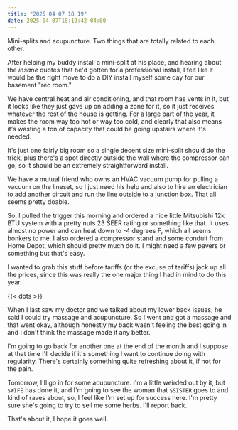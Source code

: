 ```yaml
---
title: "2025 04 07 18 19"
date: 2025-04-07T18:19:42-04:00
---
```


Mini-splits and acupuncture. Two things that are totally related to each other. <!--more-->

After helping my buddy install a mini-split at his place, and hearing about the
*insane* quotes that he'd gotten for a professional install, I felt like it
would be the right move to do a DIY install myself some day for our basement
"rec room."

We have central heat and air conditioning, and that room has vents in it, but it
looks like they just gave up on adding a zone for it, so it just receives
whatever the rest of the house is getting. For a large part of the year, it
makes the room way too hot or way too cold, and clearly that also means it's
wasting a ton of capacity that could be going upstairs where it's needed.

It's just one fairly big room so a single decent size mini-split should do the
trick, plus there's a spot directly outside the wall where the compressor can
go, so it should be an extremely straightforward install.

We have a mutual friend who owns an HVAC vacuum pump for pulling a vacuum on the
lineset, so I just need his help and also to hire an electrician to add another
circuit and run the line outside to a junction box. That all seems pretty
doable.

So, I pulled the trigger this morning and ordered a nice little Mitsubishi 12k
BTU system with a pretty nuts 23 SEER rating or something like that. It uses
almost no power and can heat down to -4 degrees F, which all seems bonkers to
me. I also ordered a compressor stand and some conduit from Home Depot, which
should pretty much do it. I might need a few pavers or something but that's
easy.

I wanted to grab this stuff before tariffs (or the excuse of tariffs) jack up
all the prices, since this was really the one major thing I had in mind to do
this year.

{{< dots >}}

When I last saw my doctor and we talked about my lower back issues, he said I
could try massage and acupuncture. So I went and got a massage and that went
okay, although honestly my back wasn't feeling the best going in and I don't
think the massage made it any better.

I'm going to go back for another one at the end of the month and I suppose at
that time I'll decide if it's something I want to continue doing with
regularity. There's certainly something quite refreshing about it, if not for
the pain.

Tomorrow, I'll go in for some acupuncture. I'm a little weirded out by it, but
`$WIFE` has done it, and I'm going to see the woman that `$SISTER` goes to and
kind of raves about, so, I feel like I'm set up for success here. I'm pretty
sure she's going to try to sell me some herbs. I'll report back.

That's about it, I hope it goes well.
